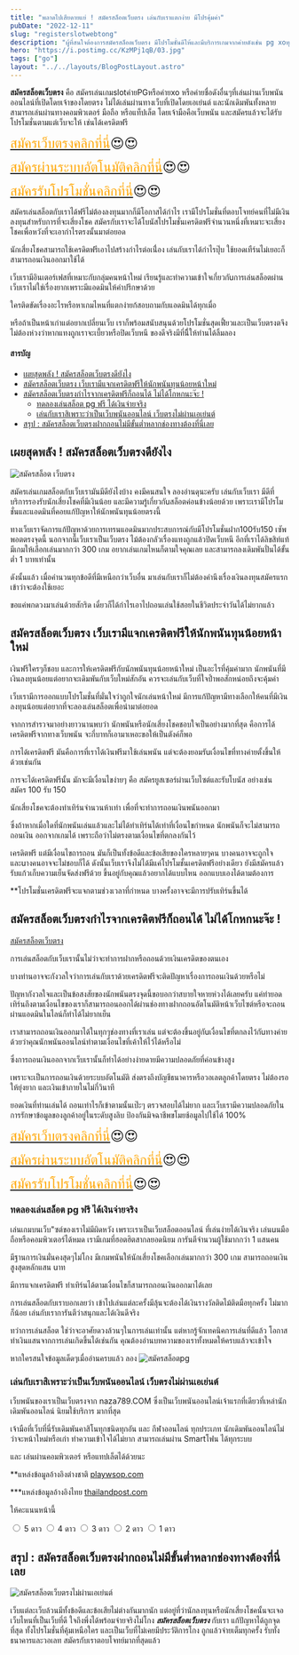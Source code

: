 ```yaml
---
title: "พลาดไปเสียดายแย่ ! สมัครสล็อตเว็บตรง เล่นกับเราแตกง่าย มีโปรคุ้มค่า"
pubDate: "2022-12-11"
slug: "registerslotwebtong"
description: "ผู้ที่สนใจต้องการสมัครสล็อตเว็บตรง มีโปรโมชั่นดีให้และมีบริการเกมจากค่ายดังเช่น pg xoทุกเกมล่าสุด เล่นกับเราคุ้มค่าที่สุดแน่นอน"
hero: "https://i.postimg.cc/KzMPj1qB/03.jpg"
tags: ["go"]
layout: "../../layouts/BlogPostLayout.astro"
---
```


**สมัครสล็อตเว็บตรง** คือ สมัครเล่นเกมslotค่ายPGหรือค่ายxo หรือค่ายชื่อดังอื่นๆที่เล่นผ่านเว็บพนันออนไลน์ที่เปิดโดยเจ้าของโดยตรง ไม่ได้เล่นผ่านทางเว็บที่เปิดโดยเอเย่นต์  และนักเดิมพันทั้งหลายสามารถเล่นผ่านทางคอมพิวเตอร์ มือถือ หรือแท็ปเล็ต โดยเจ้ามือคือเว็บพนัน และสมัครแล้วจะได้รับโปรโมชั่นตามแต่เว็บจะให้ เช่นได้เครดิตฟรี 

<font size= "5">[<span style="color:orange">สมัครเว็บตรงคลิกที่นี่</span>](https://nazavip.com/26174/t41626o2r59456244323y2m2l464p4)😍😍</font>

<font size= "5">[<span style="color:orange">สมัครผ่านระบบอัตโนมัติคลิกที่นี่</span>](https://nazavip.com/26174/t41626o2r59456244323y2m2l464p4)😍😍</font>

<font size= "5">[<span style="color:orange">สมัครรับโปรโมชั่นคลิกที่นี</span>่](https://nazavip.com/26174/t41626o2r59456244323y2m2l464p4)😍😍</font>

สมัครเล่นสล็อตกับเราได้ฟรีไม่ต้องลงทุนมากก็มีโอกาสได้กำไร เรามีโปรโมชั่นที่ตอบโจทย์คนที่ไม่มีเงินลงทุนสำหรับการที่จะเสี่ยงโชค สมัครกับเราจะได้โบนัสโปรโมชั่นเครดิตฟรีจำนวนหนึ่งที่เหมาะจะเสี่ยงโชคเพื่อหวังที่จะเอากำไรตรงนั้นมาต่อยอด 

นักเสี่ยงโชคสามารถใช้เครดิตฟรีเอาไปสร้างกำไรต่อเนื่่อง เล่นกับเราได้กำไรปุ๊บ ใช้ยอดเทืร์นไม่เยอะก็สามารถอนเงินออกมาใช้ได้

 เว็บเรามีอินเตอร์เฟสที่เหมาะกับกลุ่มคนหน้าใหม่ เรียนรู้และทำความเข้าใจเกี่ยวกัuการเล่นสล็อตผ่านเว็บเราไม่ใช่เรื่องยากเพราะมีแอดมินให้คำปรึกษาด้วย

ใครติดขัดเรื่องอะไรหรือหาเกมไหนที่แตกง่ายก้สอบถามกับแอดมินได้ทุกเมื่อ

หรือถ้าเป็นหน้าเก่าแต่อยากเปลี่ยนเว็บ เราก็พร้อมสนับสนุนด้วยโปรโมชั่นสุดเฟี้ยวและเป็นเว็บตรงตจึงไม่ต้องห่วงว่าหากแทงถูกเราจะเบี้ยวหรือปิดเว็บหนี ของดีจริงมีที่นีี่ให้ท่านได้ลิ้มลอง



#### สารบัญ
- [เผยสุดพลัง ! สมัครสล็อตเว็บตรงดียังไง ](#เผยสุดพลัง--สมัครสล็อตเว็บตรงดียังไง-)
- [สมัครสล็อตเว็บตรง เว็บเรามีแจกเครดิตฟรีให้นักพนันทุนน้อยหน้าใหม่ ](#สมัครสล็อตเว็บตรง-เว็บเรามีแจกเครดิตฟรีให้นักพนันทุนน้อยหน้าใหม่-)
- [สมัครสล็อตเว็บตรงกำไรจากเครดิตฟรีก็ถอนได้ ไม่ได้โกหกนะจ๊ะ !](#สมัครสล็อตเว็บตรงกำไรจากเครดิตฟรีก็ถอนได้-ไม่ได้โกหกนะจ๊ะ-)
  - [ทดลองเล่นสล็อต pg ฟรี ได้เงินจ่ายจริง](#ทดลองเล่นสล็อต-pg-ฟรี-ได้เงินจ่ายจริง)
  - [เล่นกับเราสิเพราะว่าเป็นเว็บพนันออนไลน์ เว็บตรงไม่ผ่านเอเย่นต์](#เล่นกับเราสิเพราะว่าเป็นเว็บพนันออนไลน์-เว็บตรงไม่ผ่านเอเย่นต์)
- [สรุป : สมัครสล็อตเว็บตรงฝากถอนไม่มีขั้นต่ำหลากช่องทางต้องที่นี่เลย](#สรุป--สมัครสล็อตเว็บตรงฝากถอนไม่มีขั้นต่ำหลากช่องทางต้องที่นี่เลย)

## เผยสุดพลัง ! สมัครสล็อตเว็บตรงดียังไง <a name="01"></a>




![สมัครสล็อต เว็บตรง](https://i.postimg.cc/pLsY6b5h/02.jpg)

สมัครเล่นเกมสล็อตกับเว็บเรามันมีดียังไงบ้าง คงมีคนสนใจ ลองอ่านดุนะครับ
 เล่นกับเว็บเรา มีดีที่บริการรองรับนักเสี่ยงโชคที่มีเงินน้อย และมีความรู้เกี่ยวกัuสล็อตค่อนข้างน้อยด้วย เพราะเรามีโปรโมชั่นและแอดมินที่คอยแก้ปัญหาให้นักพนันทุนน้อยตรงนี้

ทางเว็บเราจัดการแก้ปัญหาด้วยการเทรนแอดมินมากประสบการณ์กับมีโปรโมชั่นฝาก100รับ150 เซัพพอตตรงจุดนี้
นอกจากนี้เว็บเราเป็นเว็บตรง ไม้ต้องกลัวเรื่องแทงถูกแล้วปิดเว็บหนี อีกที่เราได้ลิขสิท์แท้ มีเกมให้เลือกเล่นมากกว่า 300 เกม อยากเล่นเกมไหนก็ตามใจคุณเลย และสามารถลงเดิมพันปั่นได้ขั้นต่ำ 1 บาทเท่านั้น

 ดังนั้นแล้ว เมื่อคำนวนทุกข้อดีที่มีเหนือกว่าเว็บอื่น มาเล่นกับเราก็ไม่ต้องคำนึงเรื่องเงินลงทุนสมัครแรกเข้าว่าจะต้องใช้เยอะ

 ขอแค่พกดวงมาเล่นด้วยสักริด เดี๋ยวก็ได้กำไรเอาไปถอนเล่นใช้สอยในชีวิตประจำวันได้ไม่ยากแล้ว 

##  สมัครสล็อตเว็บตรง เว็บเรามีแจกเครดิตฟรีให้นักพนันทุนน้อยหน้าใหม่ <a name="02"></a>


เงินฟรีใครๆก็ชอบ และการให้เครดิตฟรีกับนักพนันทุนน้อยหน้าใหม่ เป็นอะไรที่คุ้มค่ามาก นักพนันที่มีเงินลงทุนน้อยแต่อยากจะเดิมพันกับเว็บใหม่สักอัน ควรจะเล่นกับเว็บที่ใจป้ำพอสักหน่อยถึงจะคุ้มค่า

เว็บเรามีการออกแบบโปรโมชั่นที่มั่นใจว่าถูกใจนักเล่นหน้าใหม่ มีการแก้ปัญหามีทางเลือกให้คนที่มีเงินลงทุนน้อยแต่อยากที่จะลองเล่นสล็อตเพื่อนำมาต่อยอด 

จากการสำรวจมาอย่างยาวนานพบว่า นักพนันหรือนักเสี่ยงโชคชอบใจเป็นอย่างมากที่สุด คือการได้เครดิตฟรีจากทางเว็บพนัน จะกี่บาทก็เอามาเหอะขอให้เป็นตังค์ก็พอ 

การได้เครดิตฟรี มันคือการที่เราได้เงินฟรีมาใช้เล่นพนัน แต่จะต้องยอมรัuเงื่อนไขที่ทางค่ายตั้งขึ้นให้ด้วยเช่นกัน

 การจะได้เครดิตฟรีนั้น มักจะมีเงื่อนไขง่ายๆ คือ สมัครยูสเซอร์ผ่านเว็บไซต์และรับโบนัส อย่างเช่น สมัคร 100 รับ 150

นักเสี่ยงโชคจะต้องทำเทิร์นจำนวนห้าเท่า เพื่อที่จะทำการถอนเงินพนันออกมา 

ซึ่งถ้าหากเมื่อใดที่นักพนันเล่นแล้วและไม่ได้ทำเทิร์นได้เท่าที่เงื่อนไขกำหนด นักพนันก็จะไม่สามารถถอนเงิน ออกจากเกมได้ เพราะถือว่าไม่ตรงตามเงื่อนไขที่ตกลงกันไว้

 เครดิตฟรี แต่มีเงื่อนไขถารถอน มันก็เป็นทั้งข้อดีและข้อเสียของใครหลายๆคน บางคนอาจจะถูกใจและuางคนอาจจะไม่ชอบก็ได้  ดังนั้นเว็บเราจึงไม่ได้มีแค่โปรโมชั้นเครดิตฟรีอย่างเดียว ยังมีสมัครแล้วรับแก้วเก็บความเย็นจัดส่งฟรีด้วย ขึ้นอยู่กับคุณแล้วอยากได้แบบไหน ออกแบบเองได้ตามต้องการ

**โปรโมชั่นเครดิตฟรีจะแจกตามช่วงเวลาที่กำหนด บางครั้งอาจจะมีการปรับเทิร์นขึ้นได้

## สมัครสล็อตเว็บตรงกำไรจากเครดิตฟรีก็ถอนได้ ไม่ได้โกหกนะจ๊ะ !

[สมัครสล็อตเว็บตรง](https://i.postimg.cc/KzMPj1qB/03.jpg)

การเล่นสล็อตกับเว็บเรานั้นไม่ว่าจะทำการฝากหรือถอนด้วยเงินเครดิตของตนเอง

 บางท่านอาจจะกังวลใจว่าการเล่นกับเราด้วยเครดิตฟรีจะติดปัญหาเรื่องการถอนเงินด้วยหรือไม่ 

ปัญหากังวลใจและเป็นข้อสงสัยของนักพนันตรงจุดนี้ขอบอกว่าสบายใจหายห่วงได้เลยครับ แค่ทำยอดเทิร์นถึงตามเงื่อนไขของเราก็สามารถอนออกได้ผ่านช่องทางฝากถอนอัตโนมัติหน้าเว็บไซต์หรือจะถอนผ่านแอดมินในไลน์ก็ทำได้ไม่ยากเย็น  

เราสามารถถอนเงินออกมาได้ในทุกๆช่องทางที่เราเล่น แต่จะต้องขึ้นอยู่กัuเงื่อนไขที่ตกลงไว้กัuทางค่ายด้วยว่าคุณนักพนันออนไลน์ทำตามเงื่อนไขที่เค้าให้ไว้ได้หรือไม่ 

ซึ่งการถอนเงินออกจากเว็บเรานั้นก็ทำได้อย่างง่ายดายมีความปลอดภัยที่ค่อนข้างสูง

เพราะจะเป็นการถอนเงินด้วยระบบอัตโนมัติ ส่งตรงถึงบัญชีธนาคารหรือวอเลตลูกค้าโดยตรง ไม่ต้องรอให้ยุ่งยาก และเงินเข้าภายในไม่กี่วินาที 

ยอดเงินที่ท่านเล่นได้ ถอนเท่าไรก็เข้าตามนั้นเป๊ะๆ ตรวจสอบได้ไม่ยาก และเว็บเรามีความปลอดภัยในการรักษาข้อมูลของลูกค้าอยู่ในระดับสูงลิบ ป้องกันมิจฉาชีพขโมยช้อมูลไปใช้ได้ 100%

<font size= "5">[<span style="color:orange">สมัครเว็บตรงคลิกที่นี่</span>](https://nazavip.com/26174/t41626o2r59456244323y2m2l464p4)😍😍</font>

<font size= "5">[<span style="color:orange">สมัครผ่านระบบอัตโนมัติคลิกที่นี่</span>](https://nazavip.com/26174/t41626o2r59456244323y2m2l464p4)😍😍</font>

<font size= "5">[<span style="color:orange">สมัครรับโปรโมชั่นคลิกที่นี</span>่](https://nazavip.com/26174/t41626o2r59456244323y2m2l464p4)😍😍</font>

### ทดลองเล่นสล็อต pg ฟรี ได้เงินจ่ายจริง



เล่นเกมบนเว็บ"ซต์ของเราไม่มีผิดหวัง เพราะเราเป็นเว็บสล็อตออนไลน์ ที่เล่นง่ายได้เงินจริง เล่นuนมือถือหรือคอมพิวเตอร์ได้หมด เรามีเกมที่ฮอตฮิตสากลยอดนิยม การันตีจำนวนผู้ใช้มากกว่า 1 แสนคน 

มีฐานการเงินมั่นคงสุดๆไม่โกง มีเกมพนันให้นักเสี่ยงโชคเลือกเล่นมากกว่า 300 เกม สามารถถอนเงินสูงสุดหลักแสน uาท 

มีการแจกเครดิตฟรี ทำเทิร์นได้ตามเงื่อนไขก็สามารถถอนเงินออกมาได้เลย

 การเล่นสล็อตกับเราบอกเลยว่า เข้าไปเล่นแต่ละครั้งมีลุ้นจะต้องได้เงินรางวัลติดไม้ติดมือทุกครั้ง ไม่มากก็น้อย เล่นกับเราการันตีว่าสนุกและได้เงินดีจริง 

ทว่าการเล่นสล็อต ใช่ว่าจะอาศัยดวงล้วนๆในการเล่นเท่านั้น แต่หากรู้จักเทคนิคการเล่นที่ดีแล้ว โอกาสทำเงินแสนจากการเล่นเกิดขึ้นได้เช่นกัน  คุณต้องอ่านบทความของเราทั้งหมดให้ครบแล้วจะเข้าใจ

หากใครสนใจข้อมูลเด็ดๆเมื่ออ่านครบแล้ว ลอง 
![สมัครสล็อตpg](registerpg)



### เล่นกับเราสิเพราะว่าเป็นเว็บพนันออนไลน์ เว็บตรงไม่ผ่านเอเย่นต์

เว็บพนันของเราเป็นเว็บตรงจาก naza789.COM ซึ่งเป็นเว็บพนันออนไลน์เจ้าแรกที่เดียวที่เหล่านักเดิมพันออนไลน์ นิยมใช้บริการ มากที่สุด 

 เจ้ามือที่เว็บที่นี่รับเดิมพันคาสิโนทุกชนิดทุกอัน และ กีฬาออนไลน์ ทุกประเภท นักเดิมพันออนไลน์ไม่ว่าจะหน้าใหม่หรือเก่า ทำความเข้าใจได้ไม่ยาก สามารถเล่นผ่าน Smartโฟน ได้ทุกระบบ

 และ เล่นผ่านคอมพิวเตอร์ หรือแทปเล็ตได้ด้วยนะ

**แหล่งข้อมูลอ้างอิงต่างชาติ [playwsop.com](https://playwsop.com/)

***แหล่งข้อมูลอ้างอิงไทย [thailandpost.com](https://www.thailandpost.co.th/th/index/)


ให้คะแนนหน้านี้
<head>
  <meta charset="UTF-8">
  <link rel="stylesheet" type="text/css" href="style.css">
  <title>Star rating using pure CSS</title>
</head>

<body>
  <div class="rate">
    <input type="radio" id="star5" name="rate" value="5" />
    <label for="star5" title="text">5 ดาว</label>
    <input type="radio" id="star4" name="rate" value="4" />
    <label for="star4" title="text">4 ดาว</label>
    <input type="radio" id="star3" name="rate" value="3" />
    <label for="star3" title="text">3 ดาว</label>
    <input type="radio" id="star2" name="rate" value="2" />
    <label for="star2" title="text">2 ดาว</label>
    <input type="radio" id="star1" name="rate" value="1" />
    <label for="star1" title="text">1 ดาว</label>
  </div>
</body>


## สรุป : สมัครสล็อตเว็บตรงฝากถอนไม่มีขั้นต่ำหลากช่องทางต้องที่นี่เลย

![สมัครสล็อตเว็บตรงไม่ผ่านเอเย่นต์](https://i.postimg.cc/QNFPgmPJ/01.jpg)

เว็บแต่ละเว็บล้วนมีทั้งข้อดีและข้อเสียไม่ต่างกันมากนัก แต่อยู่ที่ว่านักลงทุนหรือนักเสี่ยงโชคนั้นจะเจอเว็บไหนที่เป็นเว็บที่ดี ใจถึงพึ่งได้พร้อมจ่ายจริงไม่โกง  ***สมัครสล็อตเว็บตรง*** กับเรา แก้ปัญหาได้ถูกจุดที่สุด ทั้งโปรโมชั่นที่คุ้มเหนือใคร และเป็นเว็บที่ไม่เคยมีประวัติการโกง ถูกแล้วจ่ายเต็มทุกครั้ง รับทั้งธนาคารและวอเลท สมัครกับเราตอบโจทย์มากที่สุดแล้ว 

